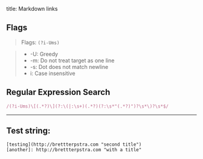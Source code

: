title: Markdown links

## Flags

> Flags: `(?i-Ums)`

> * -U: Greedy
> * -m: Do not treat target as one line
> * -s: Dot does not match newline
> * i: Case insensitive

## Regular Expression Search

```ruby
/(?i-Ums)\[(.*?)\](?:\(|:\s+)(.*?)(?:\s*"(.*?)")?\s*\)?\s*$/
```

---

## Test string:

```text
[testing](http://brettterpstra.com "second title")
[another]: http://brettterpstra.com "with a title"

```


